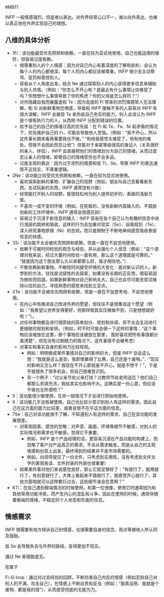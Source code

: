 #MBTI 

INFP 一般情感强烈，但是难以表达。对外界经常心口不一，难以向外表达，也难以真正地在外界实现自己的理想。

## 八维的具体分析
* 1Fi：该功能最受优先照顾和依赖，一直在较为显式地使用，自己也能运用的很好，但容易过度依赖。
	* 很尊重别人的个人情感：因为对自己内心有着深度的了解和剖析，会认为每个人的内心都很深，每个人的内心都应该被尊重，INFP 很少去主动辱骂、惩罚和管控别人。
	* 容易从个人角度出发，结合 Ne 通过探索别人的内心获得更多信息来辅助与别人共情。（例如：“你怎么不开心啦？是最近有什么事情让你难受了吗？你想想什么事情导致了你的焦虑？你的父母是怎么样的？”）
	* 对外隐藏自我而展露虚假 Te：因为高度的 Fi 带来的浓烈情感常人无法理解，和 Si 对新鲜事物恐惧感，导致和 INFP 接触不多的人容易对 INFP 有很大误解，INFP 会展现 Te 来伪装自己务实的能力，别人会误认为 INFP 是个很有执行力的人，从而把 INFP 分配到错误的位置。
	* 给予自己的自己的情绪过高的优先级：在 Fi 和 Te、Fe、Ni 起矛盾的情况下，优先维护自己的 Fi，可能会导致他人苦恼。（例如：“我不开心，所以这件事长期来看再重要我也不做。” “和他我感觉太难受了，他有他的难处，但我不会因此而忍让他”）但是对于亲密等级很高的身边人（关系很好的亲人、伴侣），INFP 会直接把他们的情绪划分为自己的情绪，从而过度忍让亲人的情绪，即使自己的情绪受伤也不会多说。
	* 过度主观的表达：因为过于浓烈的情感和低 Ti、Se，导致 INFP 的表达通常不近现实、不尊重逻辑。
* 2Ne：该功能比较受优先照顾和依赖，一直在较为显式地使用。
	* 喜欢探索新鲜的事物、扩展自己的视野（例如，朋友叫自己去看看新东西，去试玩新的东西，INFP 通常饶有兴致）
	* 经常能打开别人的视野，能很轻松地为别人提供初步的，表面的浅层方案。
	* 不喜欢一成不变的环境（例如，在死板的、没有新鲜内容输入的、不鼓励创新的工作环境中，INFP 通常会倍感压抑）
	* 容易过于沉浸于新信息的输入：INFP 容易在各个自己认为有趣的信息中进行浅层的跳转和吸收，这样的行为会加重对现实（Se）、自我规划（Te）、深入研究事物原理（Ni）的忽视，而只是限制于不断地单纯感受吸收表层信息的快感。
* 3Si：该功能不太会被优先照顾和依赖，但是一直在不自觉地使用。
	* 依赖于可被时间检验的观念与经验，并以此强化个人信念（例如：“这个道理对我来说，经过大量时间检验一直有用，那么这个道理就是可靠的。” “就是因为这个朋友那么久以来都那么好，我才相信他。”）
	* 不敢依赖新鲜事物，不敢短时间接受环境的大变化：面对新认识的人，新学到的方法，往往是试探性的去探索，如果没有长期的正反馈，很容易因为挫败而回退。如果新鲜事物对自己影响太大，自己也会尽可能去尝试维持以往的自己，寻找熟悉的感觉来找到立足点。
* 4Te：该功能不会被优先照顾和依赖，但是一直在不加思考地、不自觉地使用。
	* 在内心中有推进自己改进外界的愿望，但往往不是很重视这个愿望（例如：“我希望让世界变得更好，但那样我其实压根做不到，只是想想就好啦！”）。
	* 对任何事物都会进行很原始的简单划分、规划和协调，但不太会主动进行更细致的规划和安排。（例如，时不时可能会做一下这样的事情：“这个事物应该被放在这里，那个事物应该被放在那里， 我好喜欢把所有事情都分类清楚”，但在没有过剩精力的情况下，这件事情不会被考虑）
	* 对事实和事实自身的影响力比较轻视。
		* 例如：明明做成某件事情对自己的影响巨大，但是 INFP 总会这么想：“我就是这么差劲，我即使赢得了比赛，自己还是个废物。”、“现实的影响又怎么样？我现在不开心那就是不开心，就是不想干！”，于是乎就错失了很多机会，但自己很难意识到。
		* 另一个例子：“过父亲节给父亲打钱？过教师节给老师送花？他们自己都那么资源充沛，我给其实也影响不大。这确实是一份心意，但应该不做也无所谓吧？”
* 5：该功能很少被使用，在非一般情况下才会进行原始地使用。
* 6：该功能几乎没有被使用，自己也比较少意识到别人有这样的需求。因此自己在这方面的能力比较差，或者说很不在乎这方面的信息。
* 7Se：自己对该功能很不了解，不知道别人有这样的需求，自己在该功能的发展很差。
	* 对客观因素、感觉的忽略：对声音、画面、环境等细节不敏感，对别人的实际情况和需求也不敏感，觉得它不重要。
		* 例如，INFP 是个产品经理的话，更容易沉浸在产品功能的构建上，而忽略了客户对产品真正的需求。不会从需求触发，而是从自己的主观情感和创意上出发，最终得到的结果并不是市场需要的。
		* 例如，向领导提交了一份文件，只考虑到实用性，没有考虑到文件文字的美观易读、文件封装的外貌也很重要）
	* 如果某件事对他们来说感觉良好，那么它就足够好了：“有就行了，能用就行了，有创意就行了，大体上看起来不错就行了，我感觉开心就行了，其他方面咱就可以这样敷衍过去，这些细节谁会在意啊？”
* 8Ti：在自己遇到极端情况的时候使用，和第一位很像，使用它时通常因为和其他常用功能冲突，而产生内心的混乱和斗争，因此在使用的时候，通常伴随着极端的情绪、不稳定的个人状态和负面的信息。

## 情感需求
INFP 很需要有地方倾诉自己的情感，也很需要自身的信念、观点等被他人所认同及鼓励。

低 Se 会导致失去与外界的联结，变得更加不现实。

通过 Ne 来摆脱虚无。

在属于

Fi-Si loop：通过对过去经验的回顾，不断伤害自己内在的情感（例如忍耐自己对别人的不满、攻击自己），在情感上不断自责和反刍（例如：“我真没用、我就是个废物、都是我的错”），从而感受彻底的无能为力。